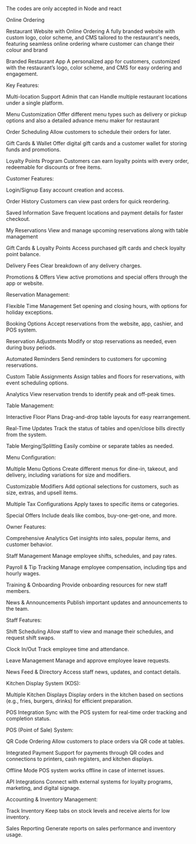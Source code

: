 The codes are only accepted in Node and react

Online Ordering

Restaurant Website with Online Ordering
A fully branded website with custom logo, color scheme, and CMS tailored to the restaurant's needs, featuring seamless online ordering whwre customer can change their colour and brand

Branded Restaurant App
A personalized app for customers, customized with the restaurant’s logo, color scheme, and CMS for easy ordering and engagement.

Key Features:

Multi-location Support
Admin that can Handle multiple restaurant locations under a single platform.

Menu Customization
Offer different menu types such as delivery or pickup options and also a detailed advance menu maker for restaurant

Order Scheduling
Allow customers to schedule their orders for later.



Gift Cards & Wallet
Offer digital gift cards and a customer wallet for storing funds and promotions.

Loyalty Points Program
Customers can earn loyalty points with every order, redeemable for discounts or free items.

Customer Features:

Login/Signup
Easy account creation and access.

Order History
Customers can view past orders for quick reordering.

Saved Information
Save frequent locations and payment details for faster checkout.

My Reservations
View and manage upcoming reservations along with table management

Gift Cards & Loyalty Points
Access purchased gift cards and check loyalty point balance.

Delivery Fees
Clear breakdown of any delivery charges.

Promotions & Offers
View active promotions and special offers through the app or website.

Reservation Management:

Flexible Time Management
Set opening and closing hours, with options for holiday exceptions.

Booking Options
Accept reservations from the website, app, cashier, and POS system.

Reservation Adjustments
Modify or stop reservations as needed, even during busy periods.

Automated Reminders
Send reminders to customers for upcoming reservations.

Custom Table Assignments
Assign tables and floors for reservations, with event scheduling options.

Analytics
View reservation trends to identify peak and off-peak times.

Table Management:

Interactive Floor Plans
Drag-and-drop table layouts for easy rearrangement.

Real-Time Updates
Track the status of tables and open/close bills directly from the system.

Table Merging/Splitting
Easily combine or separate tables as needed.

Menu Configuration:

Multiple Menu Options
Create different menus for dine-in, takeout, and delivery, including variations for size and modifiers.

Customizable Modifiers
Add optional selections for customers, such as size, extras, and upsell items.

Multiple Tax Configurations
Apply taxes to specific items or categories.

Special Offers
Include deals like combos, buy-one-get-one, and more.

Owner Features:

Comprehensive Analytics
Get insights into sales, popular items, and customer behavior.

Staff Management
Manage employee shifts, schedules, and pay rates.

Payroll & Tip Tracking
Manage employee compensation, including tips and hourly wages.

Training & Onboarding
Provide onboarding resources for new staff members.

News & Announcements
Publish important updates and announcements to the team.

Staff Features:

Shift Scheduling
Allow staff to view and manage their schedules, and request shift swaps.

Clock In/Out
Track employee time and attendance.

Leave Management
Manage and approve employee leave requests.

News Feed & Directory
Access staff news, updates, and contact details.

Kitchen Display System (KDS):

Multiple Kitchen Displays
Display orders in the kitchen based on sections (e.g., fries, burgers, drinks) for efficient preparation.

POS Integration
Sync with the POS system for real-time order tracking and completion status.

POS (Point of Sale) System:

QR Code Ordering
Allow customers to place orders via QR code at tables.

Integrated Payment
Support for payments through QR codes and connections to printers, cash registers, and kitchen displays.

Offline Mode
POS system works offline in case of internet issues.

API Integrations
Connect with external systems for loyalty programs, marketing, and digital signage.

Accounting & Inventory Management:

Track Inventory
Keep tabs on stock levels and receive alerts for low inventory.

Sales Reporting
Generate reports on sales performance and inventory usage.